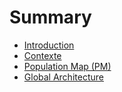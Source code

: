 # Summary

* [Introduction](README.md)
* [Contexte](01-contexte.md)
* [Population Map \(PM\)](02-pm.md)
* [Global Architecture](03-ga.md)

